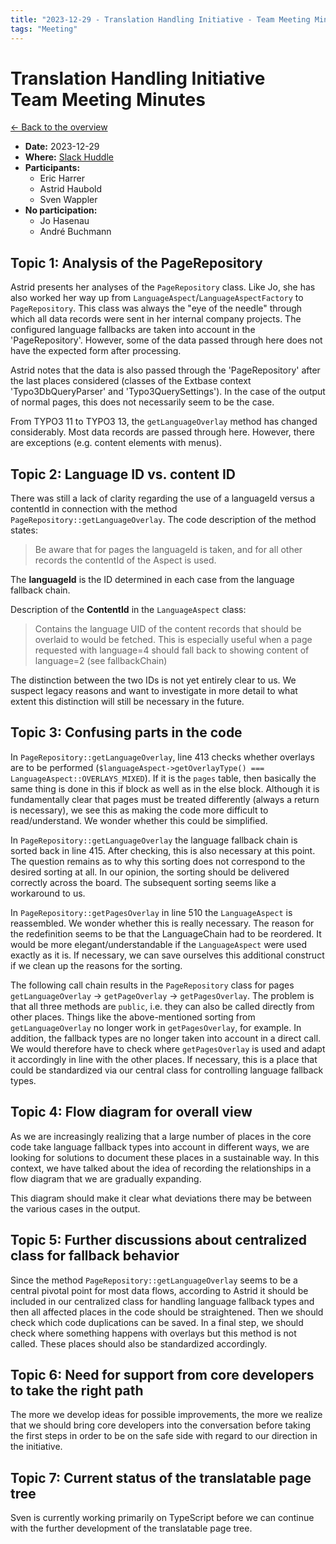```yaml
---
title: "2023-12-29 - Translation Handling Initiative - Team Meeting Minutes"
tags: "Meeting"
---
```


# Translation Handling Initiative<br>Team Meeting Minutes

[← Back to the overview](https://notes.typo3.org/s/f3ae8fZSD)

- **Date:** 2023-12-29<br>
- **Where:** [Slack Huddle](https://app.slack.com/huddle/T024TUMLZ/C05D7UF1L8M)
- **Participants:**
  - Eric Harrer
  - Astrid Haubold
  - Sven Wappler
- **No participation:**
  - Jo Hasenau
  - André Buchmann

## Topic 1: Analysis of the PageRepository

Astrid presents her analyses of the `PageRepository` class. Like Jo, she has also worked her way up from `LanguageAspect`/`LanguageAspectFactory` to `PageRepository`. This class was always the "eye of the needle" through which all data records were sent in her internal company projects.
The configured language fallbacks are taken into account in the 'PageRepository'. However, some of the data passed through here does not have the expected form after processing.

Astrid notes that the data is also passed through the 'PageRepository' after the last places considered (classes of the Extbase context 'Typo3DbQueryParser' and 'Typo3QuerySettings').
In the case of the output of normal pages, this does not necessarily seem to be the case.

From TYPO3 11 to TYPO3 13, the `getLanguageOverlay` method has changed considerably. Most data records are passed through here. However, there are exceptions (e.g. content elements with menus).

## Topic 2: Language ID vs. content ID

There was still a lack of clarity regarding the use of a languageId versus a contentId in connection with the method `PageRepository::getLanguageOverlay`.
The code description of the method states:
> Be aware that for pages the languageId is taken, and for all other records the contentId of the Aspect is used.

The **languageId** is the ID determined in each case from the language fallback chain.

Description of the **ContentId** in the `LanguageAspect` class:
> Contains the language UID of the content records that should be overlaid to would be fetched. This is especially useful when a page requested with language=4 should fall back to showing content of language=2 (see fallbackChain)

The distinction between the two IDs is not yet entirely clear to us. We suspect legacy reasons and want to investigate in more detail to what extent this distinction will still be necessary in the future.

## Topic 3: Confusing parts in the code

In `PageRepository::getLanguageOverlay`, line 413 checks whether overlays are to be performed (`$languageAspect->getOverlayType() === LanguageAspect::OVERLAYS_MIXED`). If it is the `pages` table, then basically the same thing is done in this if block as well as in the else block.
Although it is fundamentally clear that pages must be treated differently (always a return is necessary), we see this as making the code more difficult to read/understand. We wonder whether this could be simplified.

In `PageRepository::getLanguageOverlay` the language fallback chain is sorted back in line 415. After checking, this is also necessary at this point. The question remains as to why this sorting does not correspond to the desired sorting at all. In our opinion, the sorting should be delivered correctly across the board. The subsequent sorting seems like a workaround to us.

In `PageRepository::getPagesOverlay` in line 510 the `LanguageAspect` is reassembled. We wonder whether this is really necessary. The reason for the redefinition seems to be that the LanguageChain had to be reordered. It would be more elegant/understandable if the `LanguageAspect` were used exactly as it is. If necessary, we can save ourselves this additional construct if we clean up the reasons for the sorting.

The following call chain results in the `PageRepository` class for pages `getLanguageOverlay` → `getPageOverlay` → `getPagesOverlay`. The problem is that all three methods are `public`, i.e. they can also be called directly from other places. Things like the above-mentioned sorting from `getLanguageOverlay` no longer work in `getPagesOverlay`, for example. In addition, the fallback types are no longer taken into account in a direct call. We would therefore have to check where `getPagesOverlay` is used and adapt it accordingly in line with the other places. If necessary, this is a place that could be standardized via our central class for controlling language fallback types.

## Topic 4: Flow diagram for overall view

As we are increasingly realizing that a large number of places in the core code take language fallback types into account in different ways, we are looking for solutions to document these places in a sustainable way. In this context, we have talked about the idea of recording the relationships in a flow diagram that we are gradually expanding.

This diagram should make it clear what deviations there may be between the various cases in the output.

## Topic 5: Further discussions about centralized class for fallback behavior

Since the method `PageRepository::getLanguageOverlay` seems to be a central pivotal point for most data flows, according to Astrid it should be included in our centralized class for handling language fallback types and then all affected places in the code should be straightened. Then we should check which code duplications can be saved. In a final step, we should check where something happens with overlays but this method is not called. These places should also be standardized accordingly.

## Topic 6: Need for support from core developers to take the right path

The more we develop ideas for possible improvements, the more we realize that we should bring core developers into the conversation before taking the first steps in order to be on the safe side with regard to our direction in the initiative.

## Topic 7: Current status of the translatable page tree

Sven is currently working primarily on TypeScript before we can continue with the further development of the translatable page tree.